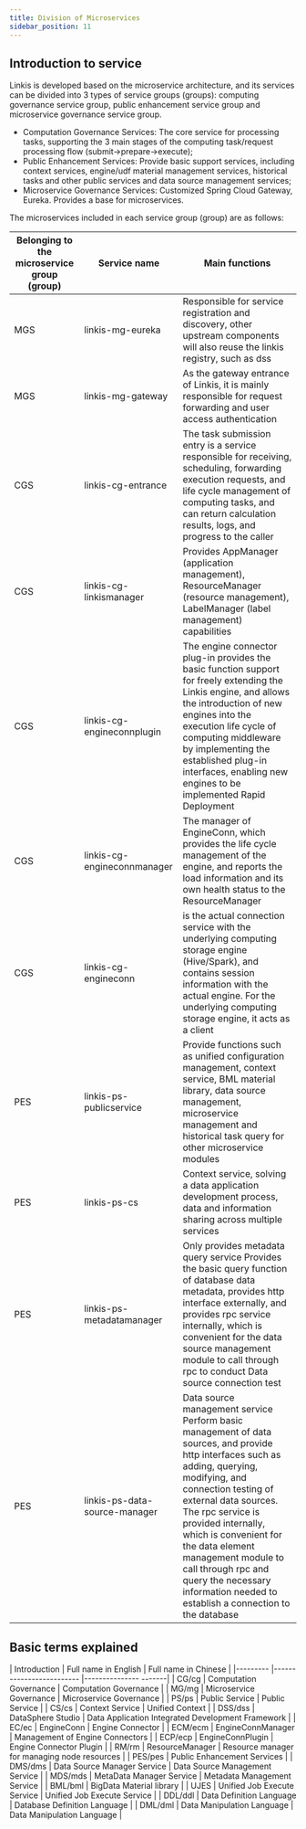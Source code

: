 ```yaml
---
title: Division of Microservices
sidebar_position: 11
---
```

## Introduction to service

Linkis is developed based on the microservice architecture, and its services can be divided into 3 types of service groups (groups): computing governance service group, public enhancement service group and microservice governance service group.
- Computation Governance Services: The core service for processing tasks, supporting the 3 main stages of the computing task/request processing flow (submit->prepare->execute);
- Public Enhancement Services: Provide basic support services, including context services, engine/udf material management services, historical tasks and other public services and data source management services;
- Microservice Governance Services: Customized Spring Cloud Gateway, Eureka. Provides a base for microservices.

The microservices included in each service group (group) are as follows:

| Belonging to the microservice group (group) | Service name | Main functions |
| ---- | ---- | ---- |
| MGS | linkis-mg-eureka | Responsible for service registration and discovery, other upstream components will also reuse the linkis registry, such as dss|
| MGS | linkis-mg-gateway | As the gateway entrance of Linkis, it is mainly responsible for request forwarding and user access authentication |
| CGS | linkis-cg-entrance | The task submission entry is a service responsible for receiving, scheduling, forwarding execution requests, and life cycle management of computing tasks, and can return calculation results, logs, and progress to the caller |
| CGS | linkis-cg-linkismanager| Provides AppManager (application management), ResourceManager (resource management), LabelManager (label management) capabilities |
| CGS | linkis-cg-engineconnplugin| The engine connector plug-in provides the basic function support for freely extending the Linkis engine, and allows the introduction of new engines into the execution life cycle of computing middleware by implementing the established plug-in interfaces, enabling new engines to be implemented Rapid Deployment |
| CGS | linkis-cg-engineconnmanager | The manager of EngineConn, which provides the life cycle management of the engine, and reports the load information and its own health status to the ResourceManager |
| CGS | linkis-cg-engineconn| is the actual connection service with the underlying computing storage engine (Hive/Spark), and contains session information with the actual engine. For the underlying computing storage engine, it acts as a client |
| PES | linkis-ps-publicservice|Provide functions such as unified configuration management, context service, BML material library, data source management, microservice management and historical task query for other microservice modules |
| PES | linkis-ps-cs | Context service, solving a data application development process, data and information sharing across multiple services |
| PES | linkis-ps-metadatamanager| Only provides metadata query service Provides the basic query function of database data metadata, provides http interface externally, and provides rpc service internally, which is convenient for the data source management module to call through rpc to conduct Data source connection test |
| PES | linkis-ps-data-source-manager | Data source management service Perform basic management of data sources, and provide http interfaces such as adding, querying, modifying, and connection testing of external data sources. The rpc service is provided internally, which is convenient for the data element management module to call through rpc and query the necessary information needed to establish a connection to the database|


## Basic terms explained
| Introduction | Full name in English | Full name in Chinese |
|--------- |------------------------- |--------------- -------|
| CG/cg | Computation Governance | Computation Governance |
| MG/mg | Microservice Governance | Microservice Governance |
| PS/ps | Public Service | Public Service |
| CS/cs | Context Service | Unified Context |
| DSS/dss | DataSphere Studio | Data Application Integrated Development Framework |
| EC/ec | EngineConn | Engine Connector |
| ECM/ecm | EngineConnManager | Management of Engine Connectors |
| ECP/ecp | EngineConnPlugin | Engine Connector Plugin |
| RM/rm | ResourceManager | Resource manager for managing node resources |
| PES/pes | Public Enhancement Services |
| DMS/dms | Data Source Manager Service | Data Source Management Service |
| MDS/mds | MetaData Manager Service | Metadata Management Service |
| BML/bml | BigData Material library |
| UJES | Unified Job Execute Service | Unified Job Execute Service |
| DDL/ddl | Data Definition Language | Database Definition Language |
| DML/dml | Data Manipulation Language | Data Manipulation Language |